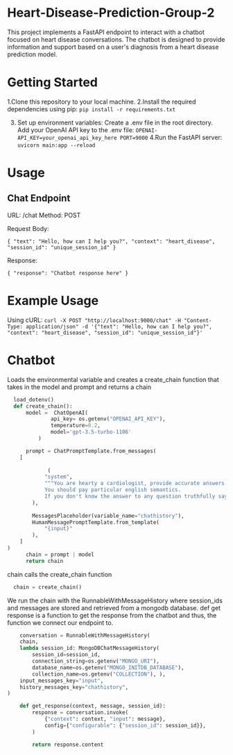# Heart-Disease-Prediction-Group-2
This project implements a FastAPI endpoint to interact with a chatbot focused on heart disease conversations. The chatbot is designed to provide information and support based on a user's diagnosis from a heart disease prediction model.

# Getting Started
1.Clone this repository to your local machine.
2.Install the required dependencies using pip:
`pip install -r requirements.txt`

3. Set up environment variables:
Create a .env file in the root directory.
Add your OpenAI API key to the .env file:
`OPENAI-API_KEY=your_openai_api_key_here
PORT=9000`
4.Run the FastAPI server:
`uvicorn main:app --reload`
 # Usage
## Chat Endpoint
URL: /chat
Method: POST

Request Body:

`{
  "text": "Hello, how can I help you?",
  "context": "heart_disease",
  "session_id": "unique_session_id"
}`

Response:

`{
  "response": "Chatbot response here"
}`

# Example Usage
Using cURL:
`curl -X POST "http://localhost:9000/chat" -H "Content-Type: application/json" -d '{"text": "Hello, how can I help you?", "context": "heart_disease", "session_id": "unique_session_id"}'
`

# Chatbot

Loads the environmental variable and creates a  create_chain function that takes in the model and prompt and returns a chain
```python
  load_dotenv()
  def create_chain():
      model =  ChatOpenAI(
              api_key= os.getenv("OPENAI_API_KEY"),
              temperature=0.2,
              model='gpt-3.5-turbo-1106'
          )

      prompt = ChatPromptTemplate.from_messages(
    [
    
             (
            "system",
            """You are hearty a cardiologist, provide accurate answers based on the {context} provided.
            You should pay particular english semantics. 
            If you don't know the answer to any question truthfully say so and do not hallucinate.""",
        ),
            
        MessagesPlaceholder(variable_name="chathistory"),
        HumanMessagePromptTemplate.from_template(
            "{input}"
        ),
    ]
)
      chain = prompt | model
      return chain
```

chain calls the create_chain function
```python 
  chain = create_chain()

```


We run the chain with the RunnableWithMessageHistory where session_ids and messages are stored and retrieved  from a mongodb database. def get response is a function to get the response from the chatbot and thus, the function we connect our endpoint to.
```python
    conversation = RunnableWithMessageHistory(
    chain,
    lambda session_id: MongoDBChatMessageHistory(
        session_id=session_id,
        connection_string=os.getenv("MONGO_URI"),
        database_name=os.getenv("MONGO_INITDB_DATABASE"),
        collection_name=os.getenv("COLLECTION"), ),
    input_messages_key="input",
    history_messages_key="chathistory",
)

    def get_response(context, message, session_id):
        response = conversation.invoke(
            {"context": context, "input": message},
            config={"configurable": {"session_id": session_id}},
        )

        return response.content
```        
